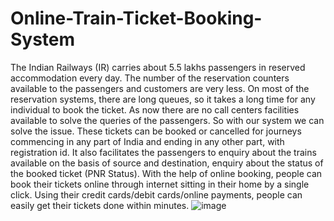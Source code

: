 # Online-Train-Ticket-Booking-System
The Indian Railways (IR) carries about 5.5 lakhs passengers in reserved accommodation every day. The number of the reservation counters available to the passengers and customers are very less. On most of the reservation systems, there are long queues, so it takes a long time for any individual to book the ticket. As now there are no call centers facilities available to solve the queries of the passengers. So with our system we can solve the issue. These tickets can be booked or cancelled for journeys commencing in any part of India and ending in any other part, with registration id. It also facilitates the passengers to enquiry about the trains available on the basis of source and destination, enquiry about the status of the booked ticket (PNR Status). With the help of online booking, people can book their tickets online through internet sitting in their home by a single click. Using their credit cards/debit cards/online payments, people can easily get their tickets done within minutes.
![image](https://user-images.githubusercontent.com/59535637/197331816-b53724b4-fac3-42e2-8101-6d2fa8377a21.png)
